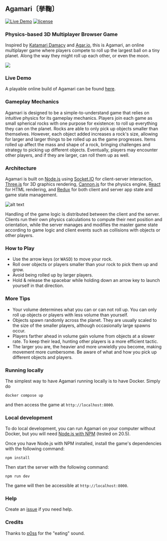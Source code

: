 ## Agamari〔挙鞠〕

[![Live Demo](https://img.shields.io/badge/demo-online-green.svg)](http://vmnckpwxor.us17.qoddiapp.com/) [![license](https://img.shields.io/github/license/mashape/apistatus.svg)](https://github.com/quirkycorgi/Agamari/blob/master/LICENSE)

### Physics-based 3D Multiplayer Browser Game
Inspired by [Katamari Damacy](https://en.wikipedia.org/wiki/Katamari_Damacy) and [Agar.io](http://agar.io), this is Agamari, an online multiplayer game where players compete to roll up the largest ball on a tiny planet. Along the way they might roll up each other, or even the moon.

![](https://github.com/quirkycorgi/Agamari/blob/master/public/gameplay.gif)

### Live Demo
A playable online build of Agamari can be found [here](http://vmnckpwxor.us17.qoddiapp.com/).

### Gameplay Mechanics
Agamari is designed to be a simple-to-understand game that relies on intuitive physics for its gameplay mechanics. Players join each game as small spherical rocks with one purpose for existence: to roll up everything they can on the planet.
Rocks are able to only pick up objects smaller than themselves. However, each object added increases a rock's size, allowing for larger and larger things to be rolled up as the game progresses. Items rolled up affect the mass and shape of a rock, bringing challenges and strategy to picking up different objects. Eventually, players may encounter other players, and if they are larger, can roll them up as well.

### Architecture
Agamari is built on [Node.js](https://nodejs.org/) using [Socket.IO](http://socket.io/) for client-server interaction, [Three.js](https://threejs.org/) for 3D graphics rendering, [Cannon.js](http://www.cannonjs.org/) for the physics engine, [React](https://facebook.github.io/react/) for HTML rendering, and [Redux](http://redux.js.org/) for both client and server app state and game state management.

![alt text](https://github.com/quirkycorgi/Agamari/blob/master/public/architecture.gif)

Handling of the game logic is distributed between the client and the server. Clients run their own physics calculations to compute their next position and orientation, while the server manages and modifies the master game state according to game logic and client events such as collisions with objects or other players.

### How to Play
- Use the arrow keys (or <kbd>W</kbd><kbd>A</kbd><kbd>S</kbd><kbd>D</kbd>) to move your rock.
- Roll over objects or players smaller than your rock to pick them up and grow.
- Avoid being rolled up by larger players.
- Hold & release the spacebar while holding down an arrow key to launch yourself in that direction.

### More Tips
- Your volume determines what you can or can not roll up. You can only roll up objects or players with less volume than yourself.
- Objects spawn randomly across the planet. They are usually scaled to the size of the smaller players, although occasionally large spawns occur.
- Players farther ahead in volume gain volume from objects at a slower rate. To keep their lead, hunting other players is a more efficient tactic.
- The larger you are, the heavier and more unwieldly you become, making movement more cumbersome. Be aware of what and how you pick up different objects and players.

### Running locally
The simplest way to have Agamari running locally is to have Docker. Simply do

```
docker compose up
```

and then access the game at `http://localhost:8000`.

### Local development
To do local development, you can run Agamari on your computer without Docker, but you will need [Node.js with NPM](https://nodejs.org/en/download/) (tested on 20.5).

Once you have Node.js with NPM installed, install the game's dependencies with the following command:

```
npm install
```

Then start the server with the following command:

```
npm run dev
```

The game will then be accessible at `http://localhost:8000`.

### Help
Create an [issue](https://github.com/quirkycorgi/Agamari/issues) if you need help.

### Credits
Thanks to [p0ss](http://opengameart.org/users/p0ss) for the "eating" sound.
